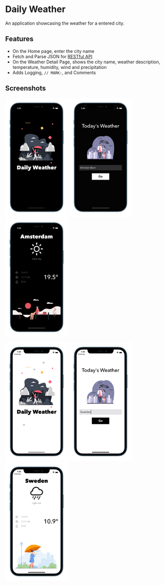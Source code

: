 # Daily Weather 

An application showcasing the weather for a entered city.

## Features

- On the Home page, enter the city name  
- Fetch and Parse JSON for [RESTful API](https://openweathermap.org/current)
- On the Weather Detail Page, shows the city name, weather description, temperature, humidity, wind and precipitation
- Adds Logging, `// MARK:`, and Comments 

## Screenshots

<p float="left"> 
<img src="/Documentation/Launch-Dark.png" width="200">
<img src="/Documentation/Home-Dark.png" width="200">
<img src="/Documentation/Weather-Dark.png" width="200">
</p>

<p float="left"> 
<img src="/Documentation/Launch-Light.png" width="200"> 
<img src="/Documentation/Home-Light.png" width="200">
<img src="/Documentation/Weather-Light.png" width="200">
</p>
